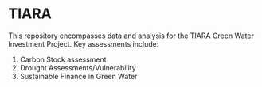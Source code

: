 # TIARA
This repository encompasses data and analysis for the TIARA Green Water Investment Project.
Key assessments include:
1. Carbon Stock assessment
2. Drought Assessments/Vulnerability
3. Sustainable Finance in Green Water
